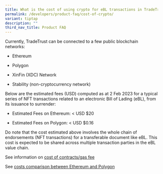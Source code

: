 ```yaml
---
title: What is the cost of using crypto for eBL transactions in TradeTrust?
permalink: /developers/product-faq/cost-of-crypto/
variant: tiptap
description: ""
third_nav_title: Product FAQ
---
```

<p>Currently, TradeTrust can be connected to a few public blockchain networks:</p>
<ul data-tight="true" class="tight">
<li>
<p>Ethereum</p>
</li>
<li>
<p>P﻿olygon</p>
</li>
<li>
<p>XinFin (XDC) Network</p>
</li>
<li>
<p>Stability (non-cryptocurrency network)</p>
</li>
</ul>
<p>Below are the estimated fees (USD) computed as at 2 Feb 2023 for a typical
series of NFT transactions related to an electronic Bill of Lading (eBL),
from its issuance to surrender:</p>
<ul data-tight="true" class="tight">
<li>
<p>Estimated Fees on Ethereum: &lt; USD $20</p>
</li>
<li>
<p>E﻿stimated Fees on Polygon: &lt; USD $0.16</p>
</li>
</ul>
<p>Do note that the cost estimated above involves the whole chain of endorsements
(NFT transactions) for a transferable document like eBL. This cost is expected
to be shared across multiple transaction parties in the eBL value chain.</p>
<p>See information on <a href="https://www.openattestation.com/docs/docs-section/appendix/contract-costs" rel="noopener noreferrer nofollow" target="_blank">cost of contracts/gas fee</a>
</p>
<p>See <a href="https://www.openattestation.com/docs/docs-section/appendix/savings-comparisons" rel="noopener noreferrer nofollow" target="_blank">costs comparison between Ethereum and Polygon</a>
</p>
